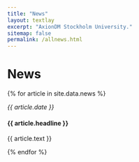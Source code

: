 ```yaml
---
title: "News"
layout: textlay
excerpt: "AxionDM Stockholm University."
sitemap: false
permalink: /allnews.html
---
```


# News

{% for article in site.data.news %}
<p><em> {{ article.date }} </em></p>
<h4>{{ article.headline }}</h4>
<p>{{ article.text }}</p>


{% endfor %}

